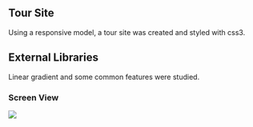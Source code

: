 
<h2> Tour Site </h2>

Using a responsive model, a tour site was created and styled with css3. 

<h2> External Libraries </h2>

Linear gradient and some common features were studied.

<h3> Screen View </h3>

<img src="images/screen.gif" />
